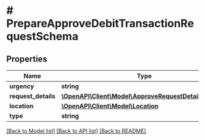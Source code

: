 # # PrepareApproveDebitTransactionRequestSchema

## Properties

Name | Type | Description | Notes
------------ | ------------- | ------------- | -------------
**urgency** | **string** |  | [optional]
**request_details** | [**\OpenAPI\Client\Model\ApproveRequestDetailsSchema**](ApproveRequestDetailsSchema.md) |  | [optional]
**location** | [**\OpenAPI\Client\Model\Location**](Location.md) |  | [optional]
**type** | **string** |  | [optional]

[[Back to Model list]](../../README.md#models) [[Back to API list]](../../README.md#endpoints) [[Back to README]](../../README.md)
